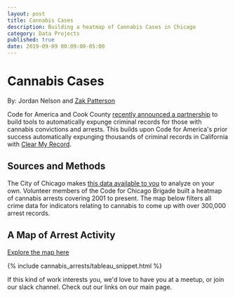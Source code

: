 ```yaml
---
layout: post
title: Cannabis Cases
description: Building a heatmap of Cannabis Cases in Chicago
category: Data Projects
published: true
date: 2019-09-09 00:09:00-05:00
---
```


# Cannabis Cases
By: Jordan Nelson and [Zak Patterson](https://github.com/zakpatterson)

Code for America and Cook County [recently announced a partnership](https://abc7chicago.com/kim-foxx-announces-code-for-america-partnership-to-expunge-marijuana-convictions/5495661/) to build tools to automatically expunge criminal records for those with cannabis convictions and arrests. This builds upon Code for America's prior success automatically expunging thousands of criminal records in California with [Clear My Record](https://www.codeforamerica.org/programs/clear-my-record).

## Sources and Methods

The City of Chicago makes [this data available to you](https://data.cityofchicago.org/Public-Safety/Crimes-2001-to-present/ijzp-q8t2/data) to analyze on your own. Volunteer members of the Code for Chicago Brigade built a heatmap of cannabis arrests covering 2001 to present. The map below filters all crime data for indicators relating to cannabis to come up with over 300,000 arrest records. 

## A Map of Arrest Activity

[Explore the map here](https://public.tableau.com/profile/jordan.nelson6050#!/vizhome/chicago_cannabis_crimes_since2003/BOTY)

{% include cannabis_arrests/tableau_snippet.html %}

If this kind of work interests you, we'd love to have you at a meetup, or join our slack channel. Check out our links on our main page.

